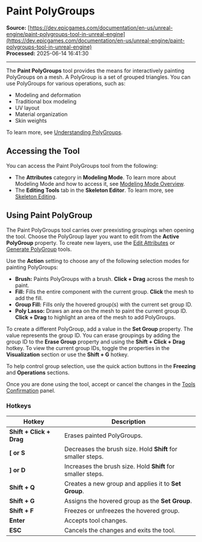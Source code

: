 # Paint PolyGroups

**Source:** [https://dev.epicgames.com/documentation/en-us/unreal-engine/paint-polygroups-tool-in-unreal-engine](https://dev.epicgames.com/documentation/en-us/unreal-engine/paint-polygroups-tool-in-unreal-engine)  
**Processed:** 2025-06-14 16:41:30

---

The **Paint PolyGroups** tool provides the means for interactively painting PolyGroups on a mesh. A PolyGroup is a set of grouped triangles. You can use PolyGroups for various operations, such as:

-   Modeling and deformation
-   Traditional box modeling
-   UV layout
-   Material organization
-   Skin weights

To learn more, see [Understanding PolyGroups](/documentation/en-us/unreal-engine/understanding-polygroups-in-unreal-engine).

## Accessing the Tool

You can access the Paint PolyGroups tool from the following:

-   The **Attributes** category in **Modeling Mode**. To learn more about Modeling Mode and how to access it, see [Modeling Mode Overview](/documentation/en-us/unreal-engine/modeling-mode-in-unreal-engine).
-   The **Editing Tools** tab in the **Skeleton Editor**. To learn more, see [Skeleton Editing](/documentation/en-us/unreal-engine/skeleton-editing-in-unreal-engine).

## Using Paint PolyGroup

The Paint PolyGroups tool carries over preexisting groupings when opening the tool. Choose the PolyGroup layer you want to edit from the **Active PolyGroup** property. To create new layers, use the [Edit Attributes](/documentation/en-us/unreal-engine/edit-attributes-tool-in-unreal-engine) or [Generate PolyGroup](/documentation/en-us/unreal-engine/generate-polygroups-tool-in-unreal-engine) tools.

Use the **Action** setting to choose any of the following selection modes for painting PolyGroups:

-   **Brush:** Paints PolyGroups with a brush. **Click + Drag** across the mesh to paint.
-   **Fill:** Fills the entire component with the current group. **Click** the mesh to add the fill.
-   **Group Fill:** Fills only the hovered group(s) with the current set group ID.
-   **Poly Lasso:** Draws an area on the mesh to paint the current group ID. **Click + Drag** to highlight an area of the mesh to add PolyGroups.

To create a different PolyGroup, add a value in the **Set Group** property. The value represents the group ID. You can erase groupings by adding the group ID to the **Erase Group** property and using the **Shift + Click + Drag** hotkey. To view the current group IDs, toggle the properties in the **Visualization** section or use the **Shift + G** hotkey.

To help control group selection, use the quick action buttons in the **Freezing** and **Operations** sections.

Once you are done using the tool, accept or cancel the changes in the [Tools Confirmation](/documentation/en-us/unreal-engine/modeling-mode-in-unreal-engine#tools,undohistory,andacceptingchanges) panel.

### Hotkeys

| **Hotkey** | **Description** |
| --- | --- |
| **Shift + Click + Drag** | Erases painted PolyGroups. |
| **\[ or S** | Decreases the brush size. Hold **Shift** for smaller steps. |
| **\] or D** | Increases the brush size. Hold **Shift** for smaller steps. |
| **Shift + Q** | Creates a new group and applies it to **Set Group**. |
| **Shift + G** | Assigns the hovered group as the **Set Group**. |
| **Shift + F** | Freezes or unfreezes the hovered group. |
| **Enter** | Accepts tool changes. |
| **ESC** | Cancels the changes and exits the tool. |